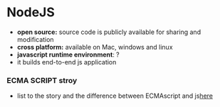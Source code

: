# NodeJS

- **open source:** source code is publicly available for sharing and modification
- **cross platform:** available on Mac, windows and linux
- **javascript runtime environment**: ?
- it builds end-to-end js application

### ECMA SCRIPT stroy
- list to the story and the difference between ECMAscript and js[here](https://youtu.be/HXpPKhWOkAs?si=8LoZL3M57CzPTIpo)
